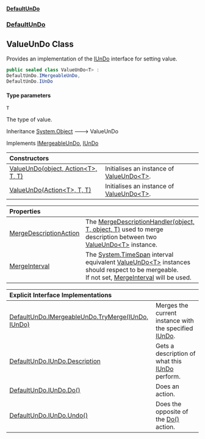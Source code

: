 #### [DefaultUnDo](DefaultUnDo.md 'DefaultUnDo')
### [DefaultUnDo](DefaultUnDo.md#DefaultUnDo 'DefaultUnDo')

## ValueUnDo<T> Class

Provides an implementation of the [IUnDo](IUnDo.md 'DefaultUnDo.IUnDo') interface for setting value.

```csharp
public sealed class ValueUnDo<T> :
DefaultUnDo.IMergeableUnDo,
DefaultUnDo.IUnDo
```
#### Type parameters

<a name='DefaultUnDo.ValueUnDo_T_.T'></a>

`T`

The type of value.

Inheritance [System.Object](https://docs.microsoft.com/en-us/dotnet/api/System.Object 'System.Object') &#129106; ValueUnDo<T>

Implements [IMergeableUnDo](IMergeableUnDo.md 'DefaultUnDo.IMergeableUnDo'), [IUnDo](IUnDo.md 'DefaultUnDo.IUnDo')

| Constructors | |
| :--- | :--- |
| [ValueUnDo(object, Action&lt;T&gt;, T, T)](ValueUnDo_T_.ValueUnDo(object,Action_T_,T,T).md 'DefaultUnDo.ValueUnDo<T>.ValueUnDo(object, System.Action<T>, T, T)') | Initialises an instance of [ValueUnDo&lt;T&gt;](ValueUnDo_T_.md 'DefaultUnDo.ValueUnDo<T>'). |
| [ValueUnDo(Action&lt;T&gt;, T, T)](ValueUnDo_T_.ValueUnDo(Action_T_,T,T).md 'DefaultUnDo.ValueUnDo<T>.ValueUnDo(System.Action<T>, T, T)') | Initialises an instance of [ValueUnDo&lt;T&gt;](ValueUnDo_T_.md 'DefaultUnDo.ValueUnDo<T>'). |

| Properties | |
| :--- | :--- |
| [MergeDescriptionAction](ValueUnDo_T_.MergeDescriptionAction.md 'DefaultUnDo.ValueUnDo<T>.MergeDescriptionAction') | The [MergeDescriptionHandler(object, T, object, T)](ValueUnDo_T_.MergeDescriptionHandler(object,T,object,T).md 'DefaultUnDo.ValueUnDo<T>.MergeDescriptionHandler(object, T, object, T)') used to merge description between two [ValueUnDo&lt;T&gt;](ValueUnDo_T_.md 'DefaultUnDo.ValueUnDo<T>') instance. |
| [MergeInterval](ValueUnDo_T_.MergeInterval.md 'DefaultUnDo.ValueUnDo<T>.MergeInterval') | The [System.TimeSpan](https://docs.microsoft.com/en-us/dotnet/api/System.TimeSpan 'System.TimeSpan') interval equivalent [ValueUnDo&lt;T&gt;](ValueUnDo_T_.md 'DefaultUnDo.ValueUnDo<T>') instances should respect to be mergeable.<br/>If not set, [MergeInterval](ValueUnDo.MergeInterval.md 'DefaultUnDo.ValueUnDo.MergeInterval') will be used. |

| Explicit Interface Implementations | |
| :--- | :--- |
| [DefaultUnDo.IMergeableUnDo.TryMerge(IUnDo, IUnDo)](ValueUnDo_T_.DefaultUnDo.IMergeableUnDo.TryMerge(IUnDo,IUnDo).md 'DefaultUnDo.ValueUnDo<T>.DefaultUnDo.IMergeableUnDo.TryMerge(DefaultUnDo.IUnDo, DefaultUnDo.IUnDo)') | Merges the current instance with the specified [IUnDo](IUnDo.md 'DefaultUnDo.IUnDo'). |
| [DefaultUnDo.IUnDo.Description](ValueUnDo_T_.DefaultUnDo.IUnDo.Description.md 'DefaultUnDo.ValueUnDo<T>.DefaultUnDo.IUnDo.Description') | Gets a description of what this [IUnDo](IUnDo.md 'DefaultUnDo.IUnDo') perform. |
| [DefaultUnDo.IUnDo.Do()](ValueUnDo_T_.DefaultUnDo.IUnDo.Do().md 'DefaultUnDo.ValueUnDo<T>.DefaultUnDo.IUnDo.Do()') | Does an action. |
| [DefaultUnDo.IUnDo.Undo()](ValueUnDo_T_.DefaultUnDo.IUnDo.Undo().md 'DefaultUnDo.ValueUnDo<T>.DefaultUnDo.IUnDo.Undo()') | Does the opposite of the [Do()](IUnDo.Do().md 'DefaultUnDo.IUnDo.Do()') action. |
